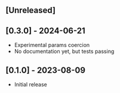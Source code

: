## [Unreleased]

## [0.3.0] - 2024-06-21

- Experimental params coercion
- No documentation yet, but tests passing

## [0.1.0] - 2023-08-09

- Initial release
